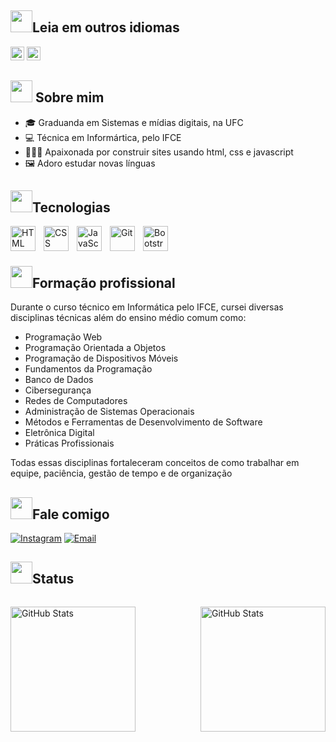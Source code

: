## <img src="https://media.giphy.com/media/iY8CRBdQXODJSCERIr/giphy.gif" width="35"><b>Leia em outros idiomas </b>
<kbd>[<img title="Inglês" alt="Inglês" src="https://cdn.jsdelivr.net/gh/hjnilsson/country-flags@master/svg/us.svg" width="22">](translations/README.en.md)</kbd>
<kbd>[<img title="Española" alt="Española" src="https://cdn.jsdelivr.net/gh/hjnilsson/country-flags@master/svg/es.svg" width="22">](translations/README.es.md)</kbd>

## <img src="https://media.giphy.com/media/iY8CRBdQXODJSCERIr/giphy.gif" width="35"><b> Sobre mim </b>
<ul>
 <li>🎓 Graduanda em Sistemas e mídias digitais, na UFC</li>
 <li>💻 Técnica em Informártica, pelo IFCE</li>
 <li>👩🏽‍💻 Apaixonada por construir sites usando html, css e javascript</li>
 <li>🖼️ Adoro estudar novas línguas</li>
</ul>



## <img src="https://media.giphy.com/media/iY8CRBdQXODJSCERIr/giphy.gif" width="35"><b>Tecnologias </b>



<img 
    align="left" 
    alt="HTML"
    title="HTML" 
    width="40px" 
    style="padding-right: 10px;" 
    src="https://cdn.jsdelivr.net/gh/devicons/devicon@latest/icons/html5/html5-original.svg" 
/>
<img 
    align="left" 
    alt="CSS" 
    title="CSS"
    width="40px" 
    style="padding-right: 10px;" 
    src="https://cdn.jsdelivr.net/gh/devicons/devicon@latest/icons/css3/css3-original.svg" 
/>
<img 
    align="left" 
    alt="JavaScript" 
    title="JavaScript"
    width="40px" 
    style="padding-right: 10px;" 
    src="https://cdn.jsdelivr.net/gh/devicons/devicon@latest/icons/javascript/javascript-original.svg" 
/>

<img 
    align="left" 
    alt="Git" 
    title="Git"
    width="40px" 
    style="padding-right: 10px;" 
    src="https://cdn.jsdelivr.net/gh/devicons/devicon@latest/icons/git/git-original.svg" 
/>

<img 
    align="left" 
    alt="Bootstrap" 
    title="Bootstrap"
    width="40px" 
    style="padding-right: 10px;" 
    src="https://cdn.jsdelivr.net/gh/devicons/devicon@latest/icons/bootstrap/bootstrap-original.svg" 
/>

<br>
<br>

 ## <img src="https://media.giphy.com/media/iY8CRBdQXODJSCERIr/giphy.gif" width="35"><b>Formação profissional </b>
Durante o curso técnico em Informática pelo IFCE, cursei diversas disciplinas técnicas além do ensino médio comum como:

- Programação Web  
- Programação Orientada a Objetos  
- Programação de Dispositivos Móveis  
- Fundamentos da Programação  
- Banco de Dados  
- Cibersegurança  
- Redes de Computadores  
- Administração de Sistemas Operacionais  
- Métodos e Ferramentas de Desenvolvimento de Software  
- Eletrônica Digital  
- Práticas Profissionais   

Todas essas disciplinas fortaleceram conceitos de como trabalhar em equipe, paciência, gestão de tempo e de organização 

## <img src="https://media.giphy.com/media/iY8CRBdQXODJSCERIr/giphy.gif" width="35"><b>Fale comigo </b>

[![Instagram](https://img.shields.io/badge/Instagram-E4405F?style=for-the-badge&logo=instagram&logoColor=white)](https://instagram.com/julia_maria0764)
[![Email](https://img.shields.io/badge/Gmail-D14836?style=for-the-badge&logo=gmail&logoColor=white)](mailto:julia.maria07@alu.ufc.br)


 ## <img src="https://media.giphy.com/media/iY8CRBdQXODJSCERIr/giphy.gif" width="35"><b>Status </b>

<div 
 style="
 width:100%;
 display: flex;
 justify-content: space-between;
 align-items: center;
 "
 >
  <img 
    align="left" 
    alt="GitHub Stats" 
    height="200" 
    style="padding-right: 10px;" 
    src="https://github-readme-stats.vercel.app/api?username=Julia-maria56&show_icons=true&theme=tokyonight&include_all_commits=true&locale=pt-br" 
  />

<img 
      align="right" 
      alt="GitHub Stats" 
      height="200" 
      src="https://github-readme-stats.vercel.app/api/top-langs/?username=Julia-maria56&theme=tokyonight&layout=compact&custom_title=Tecnologias&langs_count=9" 
  />
</div>


 
 




 

  
 
 













